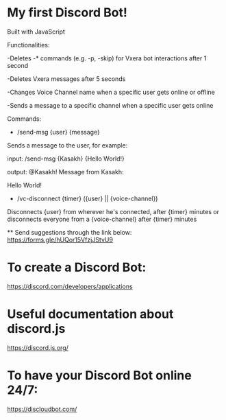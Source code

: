 # My first Discord Bot!

Built with JavaScript

Functionalities:

-Deletes -* commands (e.g. -p, -skip) for Vxera bot interactions after 1 second

-Deletes Vxera messages after 5 seconds

-Changes Voice Channel name when a specific user gets online or offline

-Sends a message to a specific channel when a specific user gets online

Commands:

- /send-msg {user} {message}

Sends a message to the user, for example:

input: /send-msg {Kasakh} {Hello World!}

output: @Kasakh! Message from Kasakh:

Hello World!

- /vc-disconnect {timer} ({user} || {voice-channel})

Disconnects {user} from wherever he's connected, after {timer} minutes or disconnects everyone from a {voice-channel} after {timer} minutes


** Send suggestions through the link below:
https://forms.gle/hUQor15VfzjJStvU9

# To create a Discord Bot:

https://discord.com/developers/applications

# Useful documentation about discord.js

https://discord.js.org/

# To have your Discord Bot online 24/7:

https://discloudbot.com/
